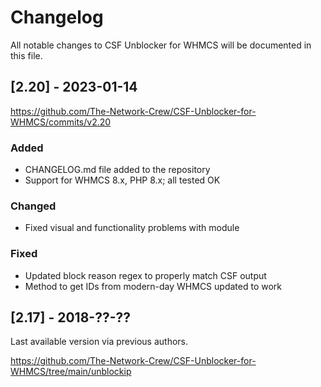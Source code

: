 # Changelog
All notable changes to CSF Unblocker for WHMCS will be documented in this file.

## [2.20] - 2023-01-14

https://github.com/The-Network-Crew/CSF-Unblocker-for-WHMCS/commits/v2.20

### Added
- CHANGELOG.md file added to the repository
- Support for WHMCS 8.x, PHP 8.x; all tested OK

### Changed
- Fixed visual and functionality problems with module

### Fixed
- Updated block reason regex to properly match CSF output
- Method to get IDs from modern-day WHMCS updated to work

## [2.17] - 2018-??-??

Last available version via previous authors.

https://github.com/The-Network-Crew/CSF-Unblocker-for-WHMCS/tree/main/unblockip
